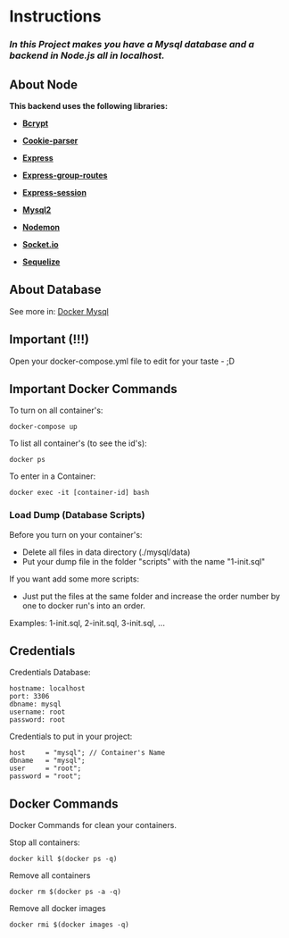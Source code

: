# Instructions

### *In this Project makes you have a Mysql database and a backend in Node.js all in localhost.*

## About Node
**This backend uses the following libraries:**

- [**Bcrypt**](https://www.npmjs.com/package/bcrypt)

- [**Cookie-parser**](https://www.npmjs.com/package/cookie-parser)

- [**Express**](https://www.npmjs.com/package/express)

- [**Express-group-routes**](https://www.npmjs.com/package/express-group-routes)

- [**Express-session**](https://www.npmjs.com/package/express-session)

- [**Mysql2**](https://www.npmjs.com/package/mysql2)

- [**Nodemon**](https://www.npmjs.com/package/nodemon)

- [**Socket.io**](https://www.npmjs.com/package/socket.io)

- [**Sequelize**](https://www.npmjs.com/package/sequelize)

## About Database
See more in: [Docker Mysql](https://hub.docker.com/_/mysql)

## Important (!!!)
Open your docker-compose.yml file to edit for your taste - ;D

## Important Docker Commands
To turn on all container's:

```docker-compose up```

To list all container's (to see the id's):

```docker ps```

To enter in a Container:

```docker exec -it [container-id] bash```

### Load Dump (Database Scripts)
Before you turn on your container's:
- Delete all files in data directory (./mysql/data)
- Put your dump file in the folder "scripts" with the name "1-init.sql"

If you want add some more scripts:
- Just put the files at the same folder and increase the order number by one to docker run's into an order.

Examples: 1-init.sql, 2-init.sql, 3-init.sql, ...

## Credentials
Credentials Database:

    hostname: localhost
    port: 3306
    dbname: mysql
    username: root
    password: root

Credentials to put in your project:

    host     = "mysql"; // Container's Name
    dbname   = "mysql";
    user     = "root";
    password = "root";

## Docker Commands
Docker Commands for clean your containers.

Stop all containers:

```docker kill $(docker ps -q)```

Remove all containers

```docker rm $(docker ps -a -q)```

Remove all docker images

```docker rmi $(docker images -q)```
